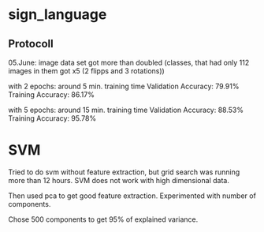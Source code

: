 # sign_language

## Protocoll

05.June:
image data set got more than doubled (classes, that had only 112 images in them got x5 (2 flipps and 3 rotations))

with 2 epochs:
around 5 min. training time
Validation Accuracy: 79.91%
Training Accuracy: 86.17%

with 5 epochs:
around 15 min. training time
Validation Accuracy: 88.53%
Training Accuracy: 95.78%

# SVM

Tried to do svm without feature extraction, but grid search was running more than 12 hours.
SVM does not work with high dimensional data.

Then used pca to get good feature extraction. Experimented with number of components.

Chose 500 components to get 95% of explained variance.
